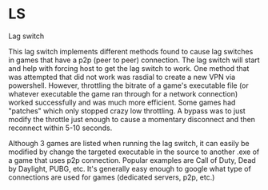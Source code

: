 # LS
 Lag switch
 
 This lag switch implements different methods found to cause lag switches in games that have a p2p (peer to peer) connection. The lag switch will start and help with forcing host to get the lag switch to work. One method that was attempted that did not work was rasdial to create a new VPN via powershell. However, throttling the bitrate of a game's executable file (or whatever executable the game ran through for a network connection) worked successfully and was much more efficient. Some games had "patches" which only stopped crazy low throttling. A bypass was to just modify the throttle just enough to cause a momentary disconnect and then reconnect within 5-10 seconds.
 
 Although 3 games are listed when running the lag switch, it can easily be modified by change the targeted executable in the source to another .exe of a game that uses p2p connection. Popular examples are Call of Duty, Dead by Daylight, PUBG, etc. It's generally easy enough to google what type of connections are used for games (dedicated servers, p2p, etc.)
